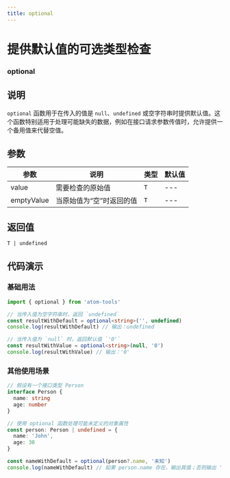 ```yaml
---
title: optional
---
```


# 提供默认值的可选类型检查

### optional

## 说明

`optional` 函数用于在传入的值是 `null`、`undefined` 或空字符串时提供默认值。这个函数特别适用于处理可能缺失的数据，例如在接口请求参数传值时，允许提供一个备用值来代替空值。

## 参数

| 参数       | 说明                     | 类型 | 默认值 |
| ---------- | ------------------------ | ---- | ------ |
| value      | 需要检查的原始值         | `T`  | ---    |
| emptyValue | 当原始值为“空”时返回的值 | `T`  | ---    |

## 返回值

`T | undefined`

## 代码演示

### 基础用法

```ts
import { optional } from 'atom-tools'

// 当传入值为空字符串时，返回 `undefined`
const resultWithDefault = optional<string>('', undefined)
console.log(resultWithDefault) // 输出：undefined

// 当传入值为 `null` 时，返回默认值 `'0'`
const resultWithValue = optional<string>(null, '0')
console.log(resultWithValue) // 输出：'0'
```

### 其他使用场景

```ts
// 假设有一个接口类型 Person
interface Person {
  name: string
  age: number
}

// 使用 optional 函数处理可能未定义的对象属性
const person: Person | undefined = {
  name: 'John',
  age: 30
}

const nameWithDefault = optional(person?.name, '未知')
console.log(nameWithDefault) // 如果 person.name 存在，输出其值；否则输出 '未知'
```

